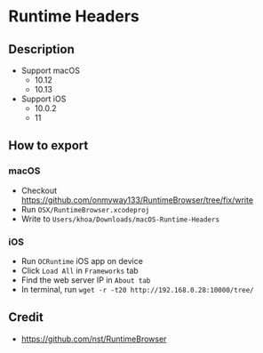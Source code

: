 # Runtime Headers

## Description

- Support macOS
	- 10.12
	- 10.13
- Support iOS
	- 10.0.2
	- 11

## How to export

### macOS

- Checkout https://github.com/onmyway133/RuntimeBrowser/tree/fix/write
- Run `OSX/RuntimeBrowser.xcodeproj`
- Write to `Users/khoa/Downloads/macOS-Runtime-Headers`

### iOS

- Run `OCRuntime` iOS app on device
- Click `Load All` in `Frameworks` tab
- Find the web server IP in `About tab`
- In terminal, run `wget -r -t20 http://192.168.0.28:10000/tree/`

## Credit

- https://github.com/nst/RuntimeBrowser

